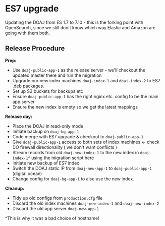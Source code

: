 # ES7 upgrade

Updating the DOAJ from ES 1.7 to 7.10 - this is the forking point with OpenSearch, since we still don't know which way Elastic and Amazon are going with them both.

## Release Procedure

**Prep:**
* Use `doaj-public-app-1` as the release server - we'll checkout the updated master there and run the migration
* Upgrade our new index machines `doaj-index-1` and `doaj-index-2` to ES7 .deb packages.
* Set up S3 buckets for backups etc
* Ensure `doaj-public-app-1` has the right nginx etc. config to be the main app server
* Ensure the new index is empty so we get the latest mappings

**Release day:**
* Place the DOAJ in read-only mode
* Initiate backup on `doaj-bg-app-1`
* Code merge with ES7 upgrade & checkout to `doaj-public-app-1`
* Give `doaj-public-app-1` access to both sets of index machines <- check DO firewall directionality ( we don't want conflicts )
* Stream records from old `doaj-new-index-1` to the new index in `doaj-index-1`^ using the migration script here
* Initiate new backup of ES7 index
* Switch the DOAJ static IP from `doaj-new-app-1` to `doaj-public-app-1` (digital ocean)
* Change config for `doaj-bg-app-1` to also use the new index.

**Cleanup:**
* Tidy up old configs from `production.cfg` file
* Discard the old index machines `doaj-new-index-1` and `doaj-new-index-2`
* Discard the old app server `doaj-new-app-1`



^This is why it was a bad choice of hostname!